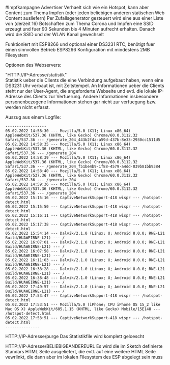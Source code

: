 #Impfkampagne Advertiser
Verhaelt sich wie ein Hotspot, kann aber Content zum Thema Impfen (oder jeden beliebigen anderen statischen Web Content ausliefern)
Per Zufallsgenerator gesteuert wird eine aus einer Liste von (derzeit 16) Botschaften zum Thema Corona und Impfen eine SSID erzeugt und
fuer 90 Sekunden bis 4 Minuten aufrecht erhalten. Danach wird die SSID und der WLAN Kanal gewechselt

Funktioniert mit ESP8266 und optional einer DS3231 RTC, benötigt fuer einen sinnvollen Betrieb ESP8266 Konfiguration mit mindestens 2MB Filesystem

Optionen des Webservers:

"HTTP://IP-Adresse/statistik"  
Statistik ueber die Clients die eine Verbindung aufgebaut haben, wenn eine DS3231 Uhr verbaut ist, mit Zeitstempel. An Informationen ueber die Clients
steht nur der User-Agent, die angeforderte Webseite und evtl. die lokale IP-Adresse des Clients zur Verfuerung. Andere Informationen insbesondere 
personenbezogene Informationen stehen gar nicht zur verfuegung bzw. werden nicht erfasst. 

Auszug aus einem Logfile:
```
------------------
05.02.2022 14:58:30 --- Mozilla/5.0 (X11; Linux x86_64) AppleWebKit/537.36 (KHTML, like Gecko) Chrome/60.0.3112.32 Safari/537.36 --- /generate_204_443b2f4a-a59d-437b-8e33-2930cc1511d5
05.02.2022 14:58:35 --- Mozilla/5.0 (X11; Linux x86_64) AppleWebKit/537.36 (KHTML, like Gecko) Chrome/60.0.3112.32 Safari/537.36 --- /generate_204
05.02.2022 14:58:39 --- Mozilla/5.0 (X11; Linux x86_64) AppleWebKit/537.36 (KHTML, like Gecko) Chrome/60.0.3112.32 Safari/537.36 --- /generate_204_f51be4b9-1f88-4579-a4dd-039b81bb9384
05.02.2022 14:58:40 --- Mozilla/5.0 (X11; Linux x86_64) AppleWebKit/537.36 (KHTML, like Gecko) Chrome/60.0.3112.32 Safari/537.36 --- /generate_204
05.02.2022 14:59:36 --- Mozilla/5.0 (X11; Linux x86_64) AppleWebKit/537.36 (KHTML, like Gecko) Chrome/60.0.3112.32 Safari/537.36 --- /generate_204
05.02.2022 15:15:16 --- CaptiveNetworkSupport-418 wispr --- /hotspot-detect.html
05.02.2022 15:15:50 --- CaptiveNetworkSupport-418 wispr --- /hotspot-detect.html
05.02.2022 15:16:11 --- CaptiveNetworkSupport-418 wispr --- /hotspot-detect.html
05.02.2022 15:17:38 --- CaptiveNetworkSupport-418 wispr --- /hotspot-detect.html
05.02.2022 15:54:14 --- Dalvik/2.1.0 (Linux; U; Android 8.0.0; RNE-L21 Build/HUAWEIRNE-L21) --- /
05.02.2022 16:07:01 --- Dalvik/2.1.0 (Linux; U; Android 8.0.0; RNE-L21 Build/HUAWEIRNE-L21) --- /
05.02.2022 16:07:58 --- Dalvik/2.1.0 (Linux; U; Android 8.0.0; RNE-L21 Build/HUAWEIRNE-L21) --- /
05.02.2022 16:11:03 --- Dalvik/2.1.0 (Linux; U; Android 8.0.0; RNE-L21 Build/HUAWEIRNE-L21) --- /
05.02.2022 16:38:28 --- Dalvik/2.1.0 (Linux; U; Android 8.0.0; RNE-L21 Build/HUAWEIRNE-L21) --- /
05.02.2022 16:38:48 --- Dalvik/2.1.0 (Linux; U; Android 8.0.0; RNE-L21 Build/HUAWEIRNE-L21) --- /
05.02.2022 17:49:57 --- Dalvik/2.1.0 (Linux; U; Android 8.0.0; RNE-L21 Build/HUAWEIRNE-L21) --- /
05.02.2022 17:53:47 --- CaptiveNetworkSupport-418 wispr --- /hotspot-detect.html
05.02.2022 17:53:51 --- Mozilla/5.0 (iPhone; CPU iPhone OS 15_2 like Mac OS X) AppleWebKit/605.1.15 (KHTML, like Gecko) Mobile/15E148 --- /hotspot-detect.html
05.02.2022 17:53:51 --- CaptiveNetworkSupport-418 wispr --- /hotspot-detect.html
---------------
```

HTTP://IP-Adresse/purge 
Das Statistikfile wird komplett geloescht

HTTP://IP-Adresse/BELIEBIGEANDEREURL 
Es wird die im Sketch definierte Standars HTML Seite ausgeliefert, die evtl. auf eine weitere HTML Seite vewrlinkt, die dann aber im lokalen Filesystem 
des ESP abgelegt sein muss


